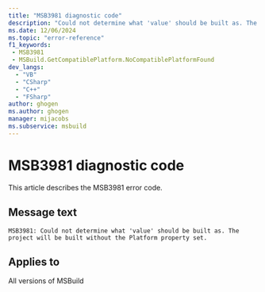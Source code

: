 ```yaml
---
title: "MSB3981 diagnostic code"
description: "Could not determine what 'value' should be built as. The project will be built without the Platform property set."
ms.date: 12/06/2024
ms.topic: "error-reference"
f1_keywords:
 - MSB3981
 - MSBuild.GetCompatiblePlatform.NoCompatiblePlatformFound
dev_langs:
  - "VB"
  - "CSharp"
  - "C++"
  - "FSharp"
author: ghogen
ms.author: ghogen
manager: mijacobs
ms.subservice: msbuild
---
```


# MSB3981 diagnostic code

<!-- :::ErrorDefinitionDescription::: -->
<!-- :::editable-content name="introDescription"::: -->
This article describes the MSB3981 error code.
<!-- :::editable-content-end::: -->

## Message text

```output
MSB3981: Could not determine what 'value' should be built as. The project will be built without the Platform property set.
```

<!-- :::editable-content name="postOutputDescription"::: -->
<!--
{StrBegin="MSB3981: "}
-->
<!-- :::editable-content-end::: -->
<!-- :::ErrorDefinitionDescription-end::: -->

## Applies to

All versions of MSBuild

